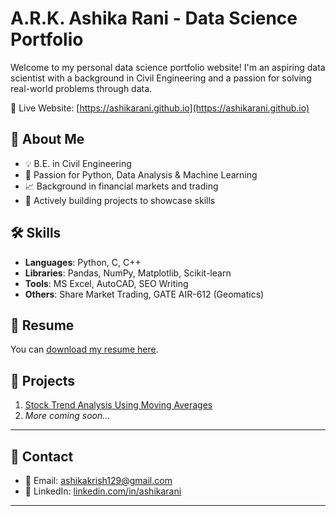 # A.R.K. Ashika Rani - Data Science Portfolio

Welcome to my personal data science portfolio website! I'm an aspiring data scientist with a background in Civil Engineering and a passion for solving real-world problems through data.

🔗 Live Website: [https://ashikarani.github.io](https://ashikarani.github.io)

## 📌 About Me
- 💡 B.E. in Civil Engineering
- 🧠 Passion for Python, Data Analysis & Machine Learning
- 📈 Background in financial markets and trading
- 🌱 Actively building projects to showcase skills

## 🛠️ Skills
- **Languages**: Python, C, C++
- **Libraries**: Pandas, NumPy, Matplotlib, Scikit-learn
- **Tools**: MS Excel, AutoCAD, SEO Writing
- **Others**: Share Market Trading, GATE AIR-612 (Geomatics)

## 📄 Resume
You can [download my resume here](DataScience_Resume_AshikaRani.pdf).

## 🚀 Projects
1. [Stock Trend Analysis Using Moving Averages](#project-1-stock-trend-analysis)
2. *More coming soon...*

---

## 📨 Contact
- 📧 Email: ashikakrish129@gmail.com
- 💼 LinkedIn: [linkedin.com/in/ashikarani](https://linkedin.com/in/ashikarani)

---
